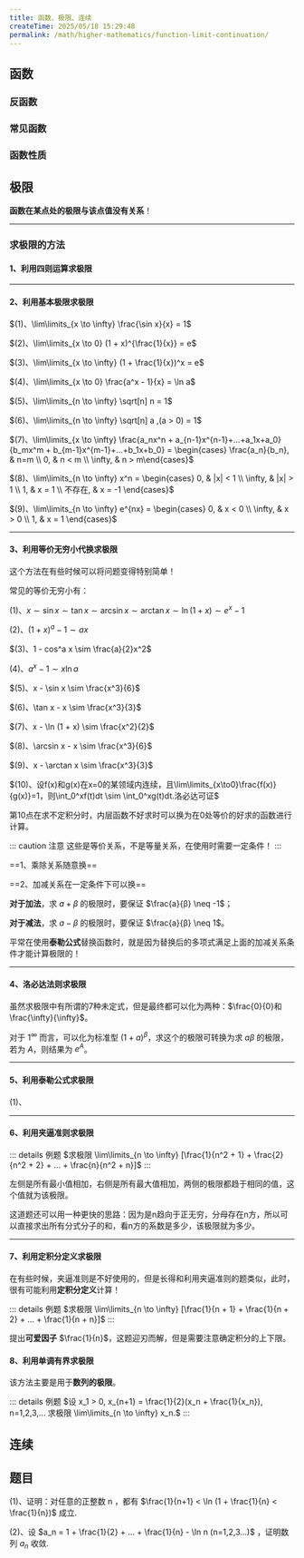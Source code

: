 ```yaml
---
title: 函数、极限、连续
createTime: 2025/05/18 15:29:48
permalink: /math/higher-mathematics/function-limit-continuation/
---
```

## 函数
### 反函数

### 常见函数

### 函数性质

## 极限
**函数在某点处的极限与该点值没有关系**！

---
### 求极限的方法
#### 1、利用四则运算求极限

---
#### 2、利用基本极限求极限
$(1)、\lim\limits_{x \to \infty} \frac{\sin x}{x} = 1$

$(2)、\lim\limits_{x \to 0} (1 + x)^{\frac{1}{x}} = e$

$(3)、\lim\limits_{x \to \infty} (1 + \frac{1}{x})^x = e$

$(4)、\lim\limits_{x \to 0} \frac{a^x - 1}{x} = \ln a$

$(5)、\lim\limits_{n \to \infty} \sqrt[n] n = 1$

$(6)、\lim\limits_{n \to \infty} \sqrt[n] a ,(a > 0) = 1$

$(7)、\lim\limits_{x \to \infty} \frac{a_nx^n + a_{n-1}x^{n-1}+...+a_1x+a_0}{b_mx^m + b_{m-1}x^{m-1}+...+b_1x+b_0} = \begin{cases} \frac{a_n}{b_n}, & n=m \\ 0, & n < m \\ \infty, & n > m\end{cases}$

$(8)、\lim\limits_{n \to \infty} x^n = \begin{cases} 0, & |x| < 1 \\ \infty, & |x| > 1 \\ 1, & x = 1 \\ 不存在, & x = -1 \end{cases}$

$(9)、\lim\limits_{n \to \infty} e^{nx} = \begin{cases} 0, & x < 0 \\ \infty, & x > 0 \\ 1, & x = 1 \end{cases}$

---
#### 3、利用等价无穷小代换求极限
这个方法在有些时候可以将问题变得特别简单！

常见的等价无穷小有：

$(1)、x \sim \sin x \sim \tan x \sim \arcsin x \sim \arctan x \sim \ln (1 + x) \sim e^x - 1$

$(2)、(1 + x)^a - 1 \sim ax$

$(3)、1 - cos^a x \sim \frac{a}{2}x^2$

$(4)、a^x - 1 \sim x \ln a$

$(5)、x - \sin x \sim \frac{x^3}{6}$

$(6)、\tan x - x \sim \frac{x^3}{3}$

$(7)、x - \ln (1 + x) \sim \frac{x^2}{2}$

$(8)、\arcsin x - x \sim \frac{x^3}{6}$

$(9)、x - \arctan x \sim \frac{x^3}{3}$

$(10)、设f(x)和g(x)在x=0的某领域内连续，且\lim\limits_{x\to0}\frac{f(x)}{g(x)}=1，则\int_0^xf(t)dt \sim \int_0^xg(t)dt.洛必达可证$

第10点在求不定积分时，内层函数不好求时可以换为在0处等价的好求的函数进行计算。

::: caution 注意
这些是等价关系，不是等量关系，在使用时需要一定条件！
:::

==1、乘除关系随意换==

==2、加减关系在一定条件下可以换==

**对于加法**，求 $a + β$ 的极限时，要保证 $\frac{a}{β} \neq -1$；

**对于减法**，求 $a - β$ 的极限时，要保证 $\frac{a}{β} \neq 1$。

平常在使用**泰勒公式**替换函数时，就是因为替换后的多项式满足上面的加减关系条件才能计算极限的！

---
#### 4、洛必达法则求极限
虽然求极限中有所谓的7种未定式，但是最终都可以化为两种：$\frac{0}{0}和\frac{\infty}{\infty}$。

对于 $1^{\infty}$ 而言，可以化为标准型 $(1+a)^β$，求这个的极限可转换为求 $aβ$ 的极限，若为 $A$，则结果为 $e^A$。

---
#### 5、利用泰勒公式求极限
$(1)、$

---
#### 6、利用夹逼准则求极限
::: details 例题
$求极限 \lim\limits_{n \to \infty} [\frac{1}{n^2 + 1} + \frac{2}{n^2 + 2} + ... + \frac{n}{n^2 + n}]$
:::

左侧是所有最小值相加，右侧是所有最大值相加，两侧的极限都趋于相同的值，这个值就为该极限。

这道题还可以用一种更快的思路：因为是n趋向于正无穷，分母存在n方，所以可以直接求出所有分式分子的和，看n方的系数是多少，该极限就为多少。

---
#### 7、利用定积分定义求极限
在有些时候，夹逼准则是不好使用的，但是长得和利用夹逼准则的题类似，此时，很有可能利用**定积分定义**计算！

::: details 例题
$求极限 \lim\limits_{n \to \infty} [\frac{1}{n + 1} + \frac{1}{n + 2} + ... + \frac{1}{n + n}]$
:::

提出**可爱因子** $\frac{1}{n}$，这题迎刃而解，但是需要注意确定积分的上下限。

#### 8、利用单调有界求极限
该方法主要是用于**数列的极限**。

::: details 例题
$设 x_1 > 0, x_{n+1} = \frac{1}{2}(x_n + \frac{1}{x_n}), n=1,2,3,... 求极限 \lim\limits_{n \to \infty} x_n.$
:::
## 连续

## 题目
(1)、证明：对任意的正整数 n ，都有 $\frac{1}{n+1} < \ln (1 + \frac{1}{n} < \frac{1}{n})$ 成立.

(2)、设 $a_n = 1 + \frac{1}{2} + ... + \frac{1}{n} - \ln n (n=1,2,3...)$ ，证明数列 ${a_n}$ 收敛.

